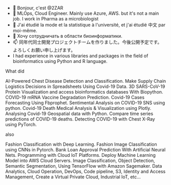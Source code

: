 - 👋 Bonjour, c'est @2ZAR 
- 👀 MLOps, Cloud Engineer. Mainly use Azure, AWS. but it's not a main job. I work in Pharma as a microbiologist
- 🌱 J'ai étudié la mode et la statistique à l'université, et j'ai étudié 中文 par moi-même.
- 💞️ Хочу сотрудничать в области биоинформатики.
- 📫 同年代同士開発プロジェクトチームを作りました。今後公開予定です。 よろしくお願い申し上げます。
- I had experience in various libraries and packages in the field of bioinformatics using Python and R language.

What did

AI-Powered Chest Disease Detection and Classification.
Make Supply Chain Logistics Decisions in Spreadsheets Using Covid-19 Data.
3D SARS-CoV-19 Protein Visualization and access bioinformatics databases With Biopython.
COVID-19 mRNA Vaccine Degradation Prediction.
Covid-19 Cases Forecasting Using Fbprophet.
Sentimental Analysis on COVID-19 SNS using python.
Covid-19 Death Medical Analysis & Visualization using Plotly.
Analysing Covid-19 Geospatial data with Python.
Compare time series predictions of COVID-19 deaths.
Detecting COVID-19 with Chest X-Ray using PyTorch.

also

Fashion Classification with Deep Learning.
Fashion Image Classification using CNNs in Pytorch.
Bank Loan Approval Prediction With Artificial Neural Nets.
Programming with Cloud IoT Platforms.
Deploy Machine Learning Model into AWS Cloud Servers.
Image Classification, Object Detection, Semantic Segmentation, Using TensorFlow with Amazon Sagemaker.
Data Analytics, Cloud Operation, DevOps, Code pipeline, S3, Identity and Access Management, Create a Virtual Private Cloud, Industrial IoT, etc...

<!---
2ZAR/2ZAR is a ✨ special ✨ repository because its `README.md` (this file) appears on your GitHub profile.
You can click the Preview link to take a look at your changes.
---> 
